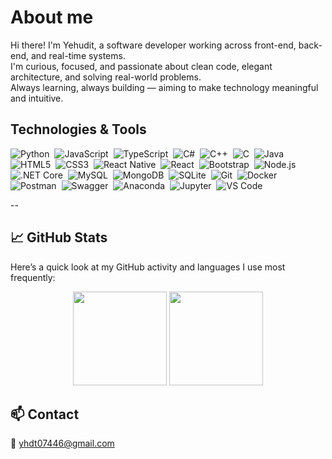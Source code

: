 # About me

Hi there! I'm Yehudit, a software developer working across front-end, back-end, and real-time systems.  
I'm curious, focused, and passionate about clean code, elegant architecture, and solving real-world problems.  
Always learning, always building — aiming to make technology meaningful and intuitive.





##  Technologies & Tools

<p align="left">
  <img src="https://img.icons8.com/color/32/000000/python--v1.png" alt="Python"/>&nbsp;
  <img src="https://img.icons8.com/color/32/000000/javascript--v1.png" alt="JavaScript"/>&nbsp;
  <img src="https://img.icons8.com/color/32/000000/typescript.png" alt="TypeScript"/>&nbsp;
  <img src="https://img.icons8.com/color/32/000000/c-sharp-logo.png" alt="C#"/>&nbsp;
  <img src="https://img.icons8.com/color/32/000000/c-plus-plus-logo.png" alt="C++"/>&nbsp;
  <img src="https://img.icons8.com/color/32/000000/c-programming.png" alt="C"/>&nbsp;
  <img src="https://img.icons8.com/color/32/000000/java-coffee-cup-logo.png" alt="Java"/>&nbsp;
  <img src="https://img.icons8.com/color/32/000000/html-5--v1.png" alt="HTML5"/>&nbsp;
  <img src="https://img.icons8.com/color/32/000000/css3.png" alt="CSS3"/>&nbsp;
  <img src="https://img.icons8.com/color/32/000000/react-native.png" alt="React Native"/>&nbsp;
  <img src="https://img.icons8.com/color/32/000000/react.png" alt="React"/>&nbsp;
  <img src="https://img.icons8.com/color/32/000000/bootstrap.png" alt="Bootstrap"/>&nbsp;
  <img src="https://img.icons8.com/color/32/000000/nodejs.png" alt="Node.js"/>&nbsp;
  <img src="https://img.icons8.com/color/32/000000/dot-net-core.png" alt=".NET Core"/>&nbsp;
  <img src="https://img.icons8.com/fluency/32/000000/mysql-logo.png" alt="MySQL"/>&nbsp;
  <img src="https://img.icons8.com/color/32/000000/mongodb.png" alt="MongoDB"/>&nbsp;
  <img src="https://img.icons8.com/ios-filled/32/000000/sql.png" alt="SQLite"/>&nbsp;
  <img src="https://img.icons8.com/color/32/000000/git.png" alt="Git"/>&nbsp;
  <img src="https://img.icons8.com/color/32/000000/docker.png" alt="Docker"/>&nbsp;
  <img src="https://img.icons8.com/external-tal-revivo-color-tal-revivo/32/null/external-postman-is-the-only-complete-api-development-environment-logo-color-tal-revivo.png" alt="Postman"/>&nbsp;
  <img src="https://img.icons8.com/external-tal-revivo-shadow-tal-revivo/32/null/external-swagger-a-suite-of-open-source-tools-built-around-the-openapi-specification-logo-shadow-tal-revivo.png" alt="Swagger"/>&nbsp;
  <img src="https://img.icons8.com/ios-filled/32/4B8BBE/anaconda.png" alt="Anaconda"/>&nbsp;
  <img src="https://img.icons8.com/ios-filled/32/000000/jupyter.png" alt="Jupyter"/>&nbsp;
  <img src="https://img.icons8.com/color/32/000000/visual-studio-code-2019.png" alt="VS Code"/>
</p>


--

## 📈 GitHub Stats
Here’s a quick look at my GitHub activity and languages I use most frequently:
<p align="center">
  <img src="https://github-readme-stats.vercel.app/api?username=YehuditMeyer&show_icons=true&theme=calm" height="150" />
  <img src="https://github-readme-stats.vercel.app/api/top-langs/?username=YehuditMeyer&layout=compact&theme=calm" height="150"/>
</p>


## 📫 Contact

📧 yhdt07446@gmail.com

